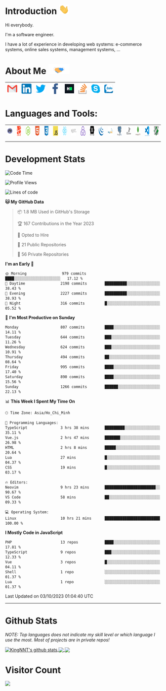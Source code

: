 # Introduction <img src="https://github.com/KingNNT/KingNNT/blob/master/assets/images/gifs/hi.gif" height="32px">

Hi everybody.

I'm a software engineer.

I have a lot of experience in developing web systems: e-commerce systems, online sales systems, management systems, ...

# About Me <img src="https://github.com/KingNNT/KingNNT/blob/master/assets/images/gifs/Handshake.gif" height="32px">

| [<img src="https://github.com/KingNNT/KingNNT/blob/master/assets/images/icons/Gmail.svg" alt="Gmail logo" height="32">](mailto:Dev.KingNNT@gmail.com) | [<img src="https://github.com/KingNNT/KingNNT/blob/master/assets/images/icons/Linkedin.svg" alt="Linkedin Logo" width="32">](https://in.linkedin.com/in/kingnnt) | [<img src="https://github.com/KingNNT/KingNNT/blob/master/assets/images/icons/Twitter.svg" alt="Twitter Logo" width="32">](https://twitter.com/King_NNT) | [<img src="https://github.com/KingNNT/KingNNT/blob/master/assets/images/icons/facebook.svg" alt="Facebook logo" width="34">](https://facebook.com/Kinggg.NNT) | [<img src="https://github.com/KingNNT/KingNNT/blob/master/assets/images/icons/HackerRank.svg" alt="HackerRank Logo" width="30">](https://www.hackerrank.com/Dev_KingNNT) | [<img src="https://github.com/KingNNT/KingNNT/blob/master/assets/images/icons/stackoverflow.svg" alt="Stackoverflow Logo" width="28">](https://stackoverflow.com/users/12560659/king-nnt) | [<img src="https://github.com/KingNNT/KingNNT/blob/master/assets/images/icons/skype.svg" alt="Skype Logo" width="28">](https://join.skype.com/invite/eqRpzcC8cGsf) | [<img src="https://github.com/KingNNT/KingNNT/blob/master/assets/images/icons/zalo.svg" alt="Zalo Logo" width="28">](https://zalo.me/kingnnt) |
| :---------------------------------------------------------------------------------------------------------------------------------------------------: | :--------------------------------------------------------------------------------------------------------------------------------------------------------------: | :------------------------------------------------------------------------------------------------------------------------------------------------------: | :-----------------------------------------------------------------------------------------------------------------------------------------------------------: | :----------------------------------------------------------------------------------------------------------------------------------------------------------------------: | :---------------------------------------------------------------------------------------------------------------------------------------------------------------------------------------: | :----------------------------------------------------------------------------------------------------------------------------------------------------------------: | :-------------------------------------------------------------------------------------------------------------------------------------------: |

# Languages and Tools:

| <img align='left' height="32" width="32" src="https://raw.githubusercontent.com/devicons/devicon/master/icons/php/php-original.svg" /> | <img align='left' height="32" width="32" src="https://raw.githubusercontent.com/devicons/devicon/master/icons/laravel/laravel-plain-wordmark.svg" /> | <img align='left' height="32" width="32" src="https://raw.githubusercontent.com/devicons/devicon/master/icons/nodejs/nodejs-original.svg" /> | <img align='left' height="32" width="32" src="https://raw.githubusercontent.com/devicons/devicon/master/icons/html5/html5-original.svg" /> | <img align='left' height="32" width="32" src="https://raw.githubusercontent.com/devicons/devicon/master/icons/css3/css3-original.svg" /> | <img align='left' height="32" width="32" src="https://raw.githubusercontent.com/devicons/devicon/master/icons/javascript/javascript-original.svg" /> | <img align='left' height="32" width="32" src="https://raw.githubusercontent.com/devicons/devicon/master/icons/react/react-original.svg" /> | <img align='left' height="32" width="32" src="https://raw.githubusercontent.com/devicons/devicon/master/icons/nextjs/nextjs-original-wordmark.svg" /> | <img align='left' height="32" width="32" src="https://raw.githubusercontent.com/devicons/devicon/master/icons/redux/redux-original.svg" /> | <img align='left' height="32" width="32" src="https://raw.githubusercontent.com/devicons/devicon/master/icons/bootstrap/bootstrap-plain-wordmark.svg" /> | <img align='left' height="32" width="32" src="https://raw.githubusercontent.com/devicons/devicon/master/icons/jquery/jquery-original.svg" /> | <img align='left' height="32" width="32" src="https://raw.githubusercontent.com/devicons/devicon/master/icons/mysql/mysql-original-wordmark.svg" /> | <img align='left' height="32" width="32" src="https://raw.githubusercontent.com/devicons/devicon/master/icons/postgresql/postgresql-original-wordmark.svg" /> | <img align='left' height="32" width="32" src="https://raw.githubusercontent.com/devicons/devicon/master/icons/microsoftsqlserver/microsoftsqlserver-plain-wordmark.svg" /> | <img align='left' height="32" width="32" src="https://raw.githubusercontent.com/devicons/devicon/master/icons/mongodb/mongodb-original-wordmark.svg" /> | <img align='left' height="32" width="32" src="https://raw.githubusercontent.com/devicons/devicon/master/icons/vscode/vscode-original-wordmark.svg" /> | <img align='left' height="32" width="32" src="https://raw.githubusercontent.com/devicons/devicon/master/icons/vim/vim-original.svg" /> |
| :------------------------------------------------------------------------------------------------------------------------------------: | :--------------------------------------------------------------------------------------------------------------------------------------------------: | :------------------------------------------------------------------------------------------------------------------------------------------: | :----------------------------------------------------------------------------------------------------------------------------------------: | :--------------------------------------------------------------------------------------------------------------------------------------: | :--------------------------------------------------------------------------------------------------------------------------------------------------: | :----------------------------------------------------------------------------------------------------------------------------------------: | :---------------------------------------------------------------------------------------------------------------------------------------------------: | :----------------------------------------------------------------------------------------------------------------------------------------- | :------------------------------------------------------------------------------------------------------------------------------------------------------: | :------------------------------------------------------------------------------------------------------------------------------------------: | :-------------------------------------------------------------------------------------------------------------------------------------------------: | :-----------------------------------------------------------------------------------------------------------------------------------------------------------: | :------------------------------------------------------------------------------------------------------------------------------------------------------------------------: | :-----------------------------------------------------------------------------------------------------------------------------------------------------: | :---------------------------------------------------------------------------------------------------------------------------------------------------: | :------------------------------------------------------------------------------------------------------------------------------------: |

---

# Development Stats

<!--START_SECTION:waka-->
![Code Time](http://img.shields.io/badge/Code%20Time-4%2C443%20hrs%2034%20mins-blue)

![Profile Views](http://img.shields.io/badge/Profile%20Views-4-blue)

![Lines of code](https://img.shields.io/badge/From%20Hello%20World%20I%27ve%20Written-34.3%20million%20lines%20of%20code-blue)

**🐱 My GitHub Data** 

> 📦 1.8 MB Used in GitHub's Storage 
 > 
> 🏆 167 Contributions in the Year 2023
 > 
> 💼 Opted to Hire
 > 
> 📜 21 Public Repositories 
 > 
> 🔑 56 Private Repositories 
 > 
**I'm an Early 🐤** 

```text
🌞 Morning                979 commits         ████░░░░░░░░░░░░░░░░░░░░░   17.12 % 
🌆 Daytime                2198 commits        ██████████░░░░░░░░░░░░░░░   38.43 % 
🌃 Evening                2227 commits        ██████████░░░░░░░░░░░░░░░   38.93 % 
🌙 Night                  316 commits         █░░░░░░░░░░░░░░░░░░░░░░░░   05.52 % 
```
📅 **I'm Most Productive on Sunday** 

```text
Monday                   807 commits         ████░░░░░░░░░░░░░░░░░░░░░   14.11 % 
Tuesday                  644 commits         ███░░░░░░░░░░░░░░░░░░░░░░   11.26 % 
Wednesday                624 commits         ███░░░░░░░░░░░░░░░░░░░░░░   10.91 % 
Thursday                 494 commits         ██░░░░░░░░░░░░░░░░░░░░░░░   08.64 % 
Friday                   995 commits         ████░░░░░░░░░░░░░░░░░░░░░   17.40 % 
Saturday                 890 commits         ████░░░░░░░░░░░░░░░░░░░░░   15.56 % 
Sunday                   1266 commits        ██████░░░░░░░░░░░░░░░░░░░   22.13 % 
```


📊 **This Week I Spent My Time On** 

```text
🕑︎ Time Zone: Asia/Ho_Chi_Minh

💬 Programming Languages: 
TypeScript               3 hrs 38 mins       █████████░░░░░░░░░░░░░░░░   35.11 % 
Vue.js                   2 hrs 47 mins       ███████░░░░░░░░░░░░░░░░░░   26.98 % 
HTML                     2 hrs 8 mins        █████░░░░░░░░░░░░░░░░░░░░   20.64 % 
Lua                      27 mins             █░░░░░░░░░░░░░░░░░░░░░░░░   04.37 % 
CSS                      19 mins             █░░░░░░░░░░░░░░░░░░░░░░░░   03.17 % 

🔥 Editors: 
Neovim                   9 hrs 23 mins       ███████████████████████░░   90.67 % 
VS Code                  58 mins             ██░░░░░░░░░░░░░░░░░░░░░░░   09.33 % 

💻 Operating System: 
Linux                    10 hrs 21 mins      █████████████████████████   100.00 % 
```

**I Mostly Code in JavaScript** 

```text
PHP                      13 repos            ████░░░░░░░░░░░░░░░░░░░░░   17.81 % 
TypeScript               9 repos             ███░░░░░░░░░░░░░░░░░░░░░░   12.33 % 
Vue                      3 repos             █░░░░░░░░░░░░░░░░░░░░░░░░   04.11 % 
Shell                    1 repo              ░░░░░░░░░░░░░░░░░░░░░░░░░   01.37 % 
Lua                      1 repo              ░░░░░░░░░░░░░░░░░░░░░░░░░   01.37 % 
```




 Last Updated on 03/10/2023 01:04:40 UTC
<!--END_SECTION:waka-->

---

# Github Stats

_NOTE: Top languages does not indicate my skill level or which language I use the most. Most of projects are in private repos!_

<a href="https://github.com/KingNNT">
  <img align="center" src="https://github-readme-stats.vercel.app/api?username=KingNNT&show_icons=true&theme=gruvbox&count_private=true" alt="KingNNT's github stats" />
</a>

<a href="https://github.com/KingNNT">
  <img align="center" src="https://github-readme-stats.vercel.app/api/top-langs/?username=KingNNT&layout=compact&theme=gruvbox&count_private=true&how_icons=true" />
</a>

<a href="https://github.com/KingNNT">
  <img align="center" src="https://github-readme-stats.vercel.app/api/pin/?username=KingNNT&repo=MS-Tools&theme=gruvbox" />
</a>

# Visitor Count

<img src="https://profile-counter.glitch.me/KingNNT/count.svg" />
